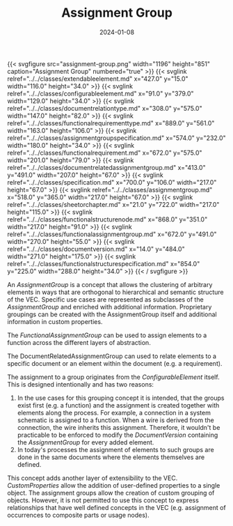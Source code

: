 ﻿---
title: Assignment Group
toc: false
type: specs
layout: diagram
date: "2024-01-08"
draft: false
specification: VEC
version: 2.1.0
documentType: "Recommendation"
elementType: Diagram
classes:
  - ExtendableElement
  - ConfigurableElement
  - DocumentRelationType
  - FunctionalRequirementType
  - AssignmentGroupSpecification
  - FunctionalRequirement
  - DocumentRelatedAssignmentGroup
  - Specification
  - AssignmentGroup
  - SheetOrChapter
  - FunctionalStructureNode
  - FunctionalAssignmentGroup
  - DocumentVersion
  - FunctionalStructureSpecification
menu:
  VEC-2.1.0:    
    parent: key-concepts
    identifier: key-concepts/assignment-group
    weight: 1001002 

# Prev/next pager order (if `docs_section_pager` enabled in `params.toml`)
weight: 1001002
---
{{< svgfigure src="assignment-group.png" width="1196" height="851" caption="Assignment Group" numbered="true" >}}
  {{< svglink relref="../../classes/extendableelement.md" x="427.0" y="15.0" width="116.0" height="34.0" >}}
  {{< svglink relref="../../classes/configurableelement.md" x="91.0" y="379.0" width="129.0" height="34.0" >}}
  {{< svglink relref="../../classes/documentrelationtype.md" x="308.0" y="575.0" width="147.0" height="82.0" >}}
  {{< svglink relref="../../classes/functionalrequirementtype.md" x="889.0" y="561.0" width="163.0" height="106.0" >}}
  {{< svglink relref="../../classes/assignmentgroupspecification.md" x="574.0" y="232.0" width="180.0" height="34.0" >}}
  {{< svglink relref="../../classes/functionalrequirement.md" x="672.0" y="575.0" width="201.0" height="79.0" >}}
  {{< svglink relref="../../classes/documentrelatedassignmentgroup.md" x="413.0" y="491.0" width="207.0" height="67.0" >}}
  {{< svglink relref="../../classes/specification.md" x="700.0" y="106.0" width="217.0" height="67.0" >}}
  {{< svglink relref="../../classes/assignmentgroup.md" x="518.0" y="365.0" width="217.0" height="67.0" >}}
  {{< svglink relref="../../classes/sheetorchapter.md" x="21.0" y="722.0" width="217.0" height="115.0" >}}
  {{< svglink relref="../../classes/functionalstructurenode.md" x="868.0" y="351.0" width="217.0" height="91.0" >}}
  {{< svglink relref="../../classes/functionalassignmentgroup.md" x="672.0" y="491.0" width="270.0" height="55.0" >}}
  {{< svglink relref="../../classes/documentversion.md" x="14.0" y="484.0" width="271.0" height="175.0" >}}
  {{< svglink relref="../../classes/functionalstructurespecification.md" x="854.0" y="225.0" width="288.0" height="34.0" >}}
{{< / svgfigure >}}
<p> An <i>AssignmentGroup</i> is a concept that allows the clustering of arbitrary elements in ways that are orthogonal to hierarchical and semantic structure of the VEC. Specific use cases are represented as subclasses of the <i>AssignmentGroup</i> and enriched with additional information. Proprietary groupings can be created with the AssignmentGroup itself and additional information in custom properties.      </p>      <p> The<i> FunctionalAssignmentGroup</i> can be used to assign elements to a function across the different layers of abstraction.      </p>      <p> The DocumentRelatedAssignmentGroup can used to relate elements to a specific document or an element within the document (e.g. a requirement).      </p>      <p> The assignment to a group originates from the <i>ConfigurableElement</i> itself. This is designed intentionally and has two reasons:      </p>      <ol>       <li> In the use cases for this grouping concept it is intended, that the groups exist first (e.g. a function) and the assignment is created together with elements along the process. For example, a connection in a system schematic is assigned to a function. When a wire is derived from the connection, the wire inherits this assignment. Therefore, it wouldn't be practicable to be enforced to modify the <i>DocumentVersion</i> containing the <i>AssignmentGroup</i> for every added element.        </li>       <li> In today's processes the assignment of elements to such groups are done in the same documents where the elements themselves are defined.        </li>     </ol>     <p> This concept adds another layer of extensibility to the&#160;VEC. <i>CustomProperties</i> allow the addition of user-defined properties to a single object. The assignment groups allow the creation of custom grouping of objects. However, it is not permitted to use this concept to express relationships that have well defined concepts in the VEC&#160;(e.g. assignment of occurrences to composite parts or usage nodes).      </p>